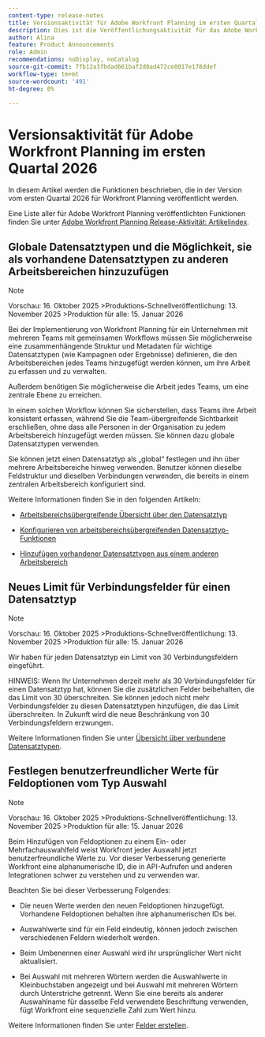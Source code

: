 ```yaml
---
content-type: release-notes
title: Versionsaktivität für Adobe Workfront Planning im ersten Quartal 2026
description: Dies ist die Veröffentlichungsaktivität für das Adobe Workfront Planning-Produkt im ersten Quartal 2026.
author: Alina
feature: Product Announcements
role: Admin
recommendations: noDisplay, noCatalog
source-git-commit: 7fb12a3fbdad661baf2d0ad472ce8017e178ddef
workflow-type: tm+mt
source-wordcount: '491'
ht-degree: 0%

---
```


# Versionsaktivität für Adobe Workfront Planning im ersten Quartal 2026

In diesem Artikel werden die Funktionen beschrieben, die in der Version vom ersten Quartal 2026 für Workfront Planning veröffentlicht werden.

<!--keep the sentence below for all future quarterly release pages-->

Eine Liste aller für Adobe Workfront Planning veröffentlichten Funktionen finden Sie unter [Adobe Workfront Planning Release-Aktivität: Artikelindex](/help/quicksilver/product-announcements/product-releases/planning-release-activity/planning-release-activity-article-index.md).


<!--## New field search box in the Filters, Fields, and Row colors icons in Planning views

>[!NOTE]
>
>Preview: October 30, 2025 
>Production fast release: November 13, 2025 
>Production for everyone:  January 15, 2026 


You can now search for a specific field when building a view element in record type view. The new search boxes have been added when you build a filter, sort, grouping, or when you configure your fields or row colors. Prior to this enhancement, you could simply scroll through the list of available fields.
This improvement is available in all views.

For information, see [Manage the table view](/help/quicksilver/planning/views/manage-the-table-view.md).-->


## Globale Datensatztypen und die Möglichkeit, sie als vorhandene Datensatztypen zu anderen Arbeitsbereichen hinzuzufügen

>[!NOTE]
>
>Vorschau: 16. Oktober 2025
>&#x200B;>Produktions-Schnellveröffentlichung: 13. November 2025
>&#x200B;>Produktion für alle: 15. Januar 2026

Bei der Implementierung von Workfront Planning für ein Unternehmen mit mehreren Teams mit gemeinsamen Workflows müssen Sie möglicherweise eine zusammenhängende Struktur und Metadaten für wichtige Datensatztypen (wie Kampagnen oder Ergebnisse) definieren, die den Arbeitsbereichen jedes Teams hinzugefügt werden können, um ihre Arbeit zu erfassen und zu verwalten.

Außerdem benötigen Sie möglicherweise die Arbeit jedes Teams, um eine zentrale Ebene zu erreichen.

In einem solchen Workflow können Sie sicherstellen, dass Teams ihre Arbeit konsistent erfassen, während Sie die Team-übergreifende Sichtbarkeit erschließen, ohne dass alle Personen in der Organisation zu jedem Arbeitsbereich hinzugefügt werden müssen. Sie können dazu globale Datensatztypen verwenden.

Sie können jetzt einen Datensatztyp als „global“ festlegen und ihn über mehrere Arbeitsbereiche hinweg verwenden. Benutzer können dieselbe Feldstruktur und dieselben Verbindungen verwenden, die bereits in einem zentralen Arbeitsbereich konfiguriert sind.

Weitere Informationen finden Sie in den folgenden Artikeln:

* [Arbeitsbereichsübergreifende Übersicht über den Datensatztyp](/help/quicksilver/planning/architecture/cross-workspace-record-types-overview.md)

* [Konfigurieren von arbeitsbereichsübergreifenden Datensatztyp-Funktionen](/help/quicksilver/planning/architecture/configure-record-type-cross-workspace-capabilities.md)

* [Hinzufügen vorhandener Datensatztypen aus einem anderen Arbeitsbereich](/help/quicksilver/planning/architecture/add-existing-record-types-from-another-workspace.md)

## Neues Limit für Verbindungsfelder für einen Datensatztyp

>[!NOTE]
>
>Vorschau: 16. Oktober 2025
>&#x200B;>Produktions-Schnellveröffentlichung: 13. November 2025
>&#x200B;>Produktion für alle: 15. Januar 2026

Wir haben für jeden Datensatztyp ein Limit von 30 Verbindungsfeldern eingeführt.

HINWEIS: Wenn Ihr Unternehmen derzeit mehr als 30 Verbindungsfelder für einen Datensatztyp hat, können Sie die zusätzlichen Felder beibehalten, die das Limit von 30 überschreiten. Sie können jedoch nicht mehr Verbindungsfelder zu diesen Datensatztypen hinzufügen, die das Limit überschreiten. In Zukunft wird die neue Beschränkung von 30 Verbindungsfeldern erzwungen.

Weitere Informationen finden Sie unter [Übersicht über verbundene Datensatztypen](/help/quicksilver/planning/architecture/connect-record-types-overview.md).

## Festlegen benutzerfreundlicher Werte für Feldoptionen vom Typ Auswahl

>[!NOTE]
>
>Vorschau: 16. Oktober 2025
>&#x200B;>Produktions-Schnellveröffentlichung: 13. November 2025
>&#x200B;>Produktion für alle: 15. Januar 2026

Beim Hinzufügen von Feldoptionen zu einem Ein- oder Mehrfachauswahlfeld weist Workfront jeder Auswahl jetzt benutzerfreundliche Werte zu. Vor dieser Verbesserung generierte Workfront eine alphanumerische ID, die in API-Aufrufen und anderen Integrationen schwer zu verstehen und zu verwenden war.

Beachten Sie bei dieser Verbesserung Folgendes:

* Die neuen Werte werden den neuen Feldoptionen hinzugefügt. Vorhandene Feldoptionen behalten ihre alphanumerischen IDs bei.

* Auswahlwerte sind für ein Feld eindeutig, können jedoch zwischen verschiedenen Feldern wiederholt werden.

* Beim Umbenennen einer Auswahl wird ihr ursprünglicher Wert nicht aktualisiert.

* Bei Auswahl mit mehreren Wörtern werden die Auswahlwerte in Kleinbuchstaben angezeigt und bei Auswahl mit mehreren Wörtern durch Unterstriche getrennt. Wenn Sie eine bereits als anderer Auswahlname für dasselbe Feld verwendete Beschriftung verwenden, fügt Workfront eine sequenzielle Zahl zum Wert hinzu.

Weitere Informationen finden Sie unter [Felder erstellen](/help/quicksilver/planning/fields/create-fields.md).
